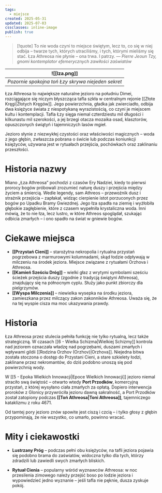 ```yaml
---
tags:
  - miejsce
created: 2025-05-31
updated: 2025-07-03
cssclasses: inline-image
publish: true
---
```

> [!quote] To nie woda czyni to miejsce świętym, lecz to, co się w niej odbija – twarze tych, których utraciliśmy, i tych, którymi mieliśmy się stać. Łza Athreosa nie płynie – ona trwa. I patrzy.
> — *Pierre Jeoun Tzy, gnomi kontemplator efemerycznych zawiłości zaświatów*  

| ![[lza.png]]|
|-|
| *Pozornie spokojna toń Łzy skrywa niejeden sekret*|

Łza Athreosa to największe naturalne jezioro na południu Dimei, rozciągające się niczym błyszcząca tafla szkła w centralnym rejonie [[Złote Kręgi|Złotych Kręgów]]. Jego powierzchnia, gładka jak zwierciadło, odbija dwa księżyce świata z niespotykaną wyrazistością, co czyni je miejscem kultu i kontemplacji. Tafla Łzy sięga niemal czterdziestu mil długości i kilkunastu mil szerokości, a jej brzegi otacza mozaika osad, klasztorów, opuszczonych świątyń i tajemniczych lasów mgieł.

Jezioro słynie z niezwykłej czystości oraz właściwości magicznych – woda z jego głębin, zwłaszcza pobrana o świcie lub podczas koniunkcji księżyców, używana jest w rytuałach przejścia, pochówkach oraz zaklinaniu przeszłości.

# **Historia nazwy**
Miano „Łza Athreosa” pochodzi z czasów Ery Nadziei, kiedy to pierwsi prorocy bogów próbowali zrozumieć naturę duszy i przejścia między życiem a śmiercią. Wedle legendy, sam Athreos – przewoźnik dusz i strażnik przejścia – zapłakał, widząc cierpienie istot porzuconych przez bogów po Upadku Bramy Gwiezdnej. Jego łza spadła na ziemię i wyżłobiła głębokie zagłębienie, które z czasem wypełniła krystaliczna woda. Inni mówią, że to nie łza, lecz lustro, w które Athreos spoglądał, szukając odbicia zmarłych – i ono spadło na świat w gniewie bogów.

# **Ciekawe miejsca**
- **[[Przystań Cieni]]** – starożytna nekropolia i rytualna przystań pogrzebowa z marmurowymi kolumnadami, skąd łodzie odpływają w milczeniu na środek jeziora. Miejsce związane z rytuałami Orzhova i Athreosa.
- **[[Kamień Sześciu Dróg]]** – wielki głaz z wrytymi symbolami sześciu ścieżek przejścia duszy (zgodnie z tradycją świątyni Athreosa), znajdujący się na północnym cyplu. Służy jako punkt zbiorczy dla pielgrzymów. 
- **[[Wyspa Milczenia]]** – niewielka wysepka na środku jeziora, zamieszkana przez milczący zakon zakonników Athreosa. Uważa się, że na tej wyspie cisza ma moc ukazywania prawdy.
# **Historia**
Łza Athreosa przez stulecia pełniła funkcję nie tylko rytualną, lecz także strategiczną. W czasach [[6 - Wielka Schizma|Wielkiej Schizmy]] kontrola nad jeziorem oznaczała władzę nad pogrzebami, duszami zmarłych i wpływami gildii [[Rodzina Orzhov (Orzhov)|Orzhova]]. Niejedna bitwa została stoczona o dostęp do Przystani Cieni, a stare szkielety łodzi, zaklinane przez nekromantów, do dziś podobno unoszą się pod powierzchnią wody.

W [[5 - Epoka Wielkich Innowacji|Epoce Wielkich Innowacji]] jezioro niemal straciło swą świętość – otwarto wtedy **Port Przodków**, komercyjną przystań, z której wysyłano ciała zmarłych za opłatą. Dopiero interwencja proroków z Glonicy przywróciła jezioru dawną sakralność, a Port Przodków został zatopiony podczas **[[Toń Athreosa|Toni Athreosa]]**, tajemniczego kataklizmu z roku 4671.

Od tamtej pory jezioro znów spowite jest ciszą i czcią – i tylko głosy z głębin przypominają, że nie wszystko, co umarło, powinno wracać.
# **Mity i ciekawostki**
- **Lustrzany Próg** – podczas pełni obu księżyców, na tafli jeziora pojawia się podobno brama do zaświatów, widoczna tylko dla tych, którzy zdradzili lub zawiedli swych zmarłych bliskich.
    
- **Rytuał Cienia** – popularny wśród wyznawców Athreosa: w noc przesilenia zimowego należy przejść boso po lodzie jeziora i wypowiedzieć jedno wyznanie – jeśli tafla nie pęknie, dusza zyskuje pokój.